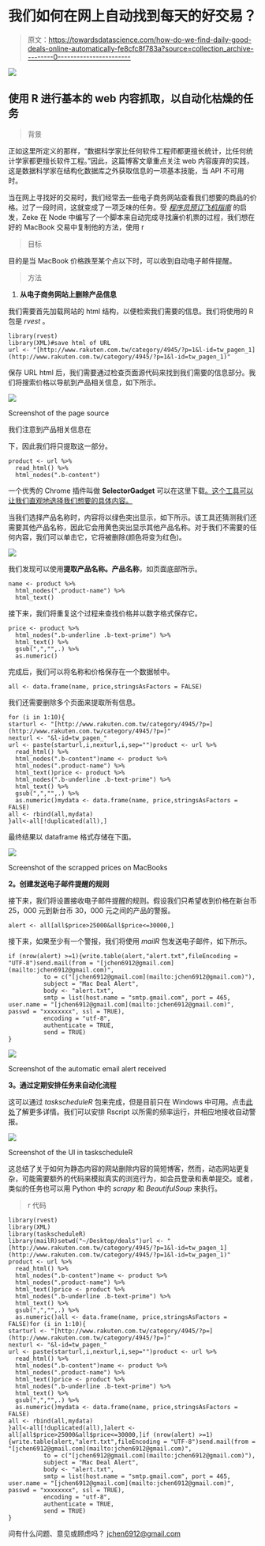 # 我们如何在网上自动找到每天的好交易？

> 原文：<https://towardsdatascience.com/how-do-we-find-daily-good-deals-online-automatically-fe8cfc8f783a?source=collection_archive---------0----------------------->

![](img/2473a528a0a007fce924cb9f757030d1.png)

## 使用 R 进行基本的 web 内容抓取，以自动化枯燥的任务

> 背景

正如这里所定义的那样，“数据科学家比任何软件工程师都更擅长统计，比任何统计学家都更擅长软件工程。”因此，这篇博客文章重点关注 web 内容废弃的实践，这是数据科学家在结构化数据库之外获取信息的一项基本技能，当 API 不可用时。

当在网上寻找好的交易时，我们经常去一些电子商务网站查看我们想要的商品的价格。过了一段时间，这就变成了一项乏味的任务。受 [*程序员预订飞机指南*](https://hackernoon.com/the-programmers-guide-to-booking-a-plane-11e37d610045#.z50j983vh) 的启发，Zeke 在 Node 中编写了一个脚本来自动完成寻找廉价机票的过程，我们想在好的 MacBook 交易中复制他的方法，使用 r

> 目标

目的是当 MacBook 价格跌至某个点以下时，可以收到自动电子邮件提醒。

> 方法

1.  **从电子商务网站上删除产品信息**

我们需要首先加载网站的 html 结构，以便检索我们需要的信息。我们将使用的 R 包是 *rvest* 。

```
library(rvest)
library(XML)#save html of URL
url <- "[http://www.rakuten.com.tw/category/4945/?p=1&l-id=tw_pagen_1](http://www.rakuten.com.tw/category/4945/?p=1&l-id=tw_pagen_1)"
```

保存 URL html 后，我们需要通过检查页面源代码来找到我们需要的信息部分。我们将搜索价格以导航到产品相关信息，如下所示。

![](img/60c6b6af7e77c353209cd1c7b0223253.png)

Screenshot of the page source

我们注意到产品相关信息在
**<div class = " b-content ">**
下，因此我们将只提取这一部分。

```
product <- url %>%
  read_html() %>%
  html_nodes(".b-content")
```

一个优秀的 Chrome 插件叫做 **SelectorGadget** 可以在这里下载[。这个工具可以让我们直观地选择我们想要的具体内容。](https://chrome.google.com/webstore/detail/selectorgadget/mhjhnkcfbdhnjickkkdbjoemdmbfginb?hl=en)

当我们选择产品名称时，内容将以绿色突出显示，如下所示。该工具还猜测我们还需要其他产品名称，因此它会用黄色突出显示其他产品名称。对于我们不需要的任何内容，我们可以单击它，它将被删除(颜色将变为红色)。

![](img/61a40dce22390baafe46a5bebf8bb703.png)

我们发现可以使用**提取产品名称。产品名称**，如页面底部所示。

```
name <- product %>%
  html_nodes(".product-name") %>%
  html_text()
```

接下来，我们将重复这个过程来查找价格并以数字格式保存它。

```
price <- product %>%
  html_nodes(".b-underline .b-text-prime") %>%
  html_text() %>%
  gsub(",","",.) %>%
  as.numeric()
```

完成后，我们可以将名称和价格保存在一个数据帧中。

```
all <- data.frame(name, price,stringsAsFactors = FALSE)
```

我们还需要删除多个页面来提取所有信息。

```
for (i in 1:10){
starturl <- "[http://www.rakuten.com.tw/category/4945/?p=](http://www.rakuten.com.tw/category/4945/?p=)"
nexturl <- "&l-id=tw_pagen_"
url <- paste(starturl,i,nexturl,i,sep="")product <- url %>%
  read_html() %>%
  html_nodes(".b-content")name <- product %>%
  html_nodes(".product-name") %>%
  html_text()price <- product %>%
  html_nodes(".b-underline .b-text-prime") %>%
  html_text() %>%
  gsub(",","",.) %>%
  as.numeric()mydata <- data.frame(name, price,stringsAsFactors = FALSE)
all <- rbind(all,mydata)
}all<-all[!duplicated(all),]
```

最终结果以 dataframe 格式存储在下面。

![](img/a25ad4148bfdebed39172700d81e17ae.png)

Screenshot of the scrapped prices on MacBooks

**2。创建发送电子邮件提醒的规则**

接下来，我们将设置接收电子邮件提醒的规则。假设我们只希望收到价格在新台币 25，000 元到新台币 30，000 元之间的产品的警报。

```
alert <- all[all$price>25000&all$price<=30000,]
```

接下来，如果至少有一个警报，我们将使用 *mailR* 包发送电子邮件，如下所示。

```
if (nrow(alert) >=1){write.table(alert,"alert.txt",fileEncoding = "UTF-8")send.mail(from = "[jchen6912@gmail.com](mailto:jchen6912@gmail.com)",
          to = c("[jchen6912@gmail.com](mailto:jchen6912@gmail.com)"),
          subject = "Mac Deal Alert",
          body <- "alert.txt",
          smtp = list(host.name = "smtp.gmail.com", port = 465, user.name = "[jchen6912@gmail.com](mailto:jchen6912@gmail.com)", passwd = "xxxxxxxx", ssl = TRUE),
          encoding = "utf-8",
          authenticate = TRUE,
          send = TRUE)
}
```

![](img/850f4c5fb417ef52be0da4c1eef10556.png)

Screenshot of the automatic email alert received

**3。通过定期安排任务来自动化流程**

这可以通过 *taskscheduleR* 包来完成，但是目前只在 Windows 中可用。点击[此处](https://github.com/bnosac/taskscheduleR)了解更多详情。我们可以安排 Rscript 以所需的频率运行，并相应地接收自动警报。

![](img/73211b87e5919789aa00b9d1c4776fd5.png)

Screenshot of the UI in taskscheduleR

这总结了关于如何为静态内容的网站删除内容的简短博客，然而，动态网站更复杂，可能需要额外的代码来模拟真实的浏览行为，如会员登录和表单提交。或者，类似的任务也可以用 Python 中的 *scrapy* 和 *BeautifulSoup* 来执行。

> r 代码

```
library(rvest)
library(XML)
library(taskscheduleR)
library(mailR)setwd("~/Desktop/deals")url <- "[http://www.rakuten.com.tw/category/4945/?p=1&l-id=tw_pagen_1](http://www.rakuten.com.tw/category/4945/?p=1&l-id=tw_pagen_1)"
product <- url %>%
  read_html() %>%
  html_nodes(".b-content")name <- product %>%
  html_nodes(".product-name") %>%
  html_text()price <- product %>%
  html_nodes(".b-underline .b-text-prime") %>%
  html_text() %>%
  gsub(",","",.) %>%
  as.numeric()all <- data.frame(name, price,stringsAsFactors = FALSE)for (i in 1:10){
starturl <- "[http://www.rakuten.com.tw/category/4945/?p=](http://www.rakuten.com.tw/category/4945/?p=)"
nexturl <- "&l-id=tw_pagen_"
url <- paste(starturl,i,nexturl,i,sep="")product <- url %>%
  read_html() %>%
  html_nodes(".b-content")name <- product %>%
  html_nodes(".product-name") %>%
  html_text()price <- product %>%
  html_nodes(".b-underline .b-text-prime") %>%
  html_text() %>%
  gsub(",","",.) %>%
  as.numeric()mydata <- data.frame(name, price,stringsAsFactors = FALSE)
all <- rbind(all,mydata)
}all<-all[!duplicated(all),]alert <- all[all$price>25000&all$price<=30000,]if (nrow(alert) >=1){write.table(alert,"alert.txt",fileEncoding = "UTF-8")send.mail(from = "[jchen6912@gmail.com](mailto:jchen6912@gmail.com)",
          to = c("[jchen6912@gmail.com](mailto:jchen6912@gmail.com)"),
          subject = "Mac Deal Alert",
          body <- "alert.txt",
          smtp = list(host.name = "smtp.gmail.com", port = 465, user.name = "[jchen6912@gmail.com](mailto:jchen6912@gmail.com)", passwd = "xxxxxxxx", ssl = TRUE),
          encoding = "utf-8",
          authenticate = TRUE,
          send = TRUE)
}
```

问有什么问题、意见或顾虑吗？
jchen6912@gmail.com
